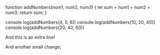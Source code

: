 
function addNumbers(num1, num2, num3) {
  let sum = num1 + num2 + num3;
  return sum;
}

console.log(addNumbers(4, 5, 6))
console.log(addNumbers(10, 20, 40))
console.log(addNumbers(20, 40, 60))

And this is an extra line!

And another small change;